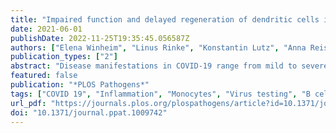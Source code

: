 ```yaml
---
title: "Impaired function and delayed regeneration of dendritic cells in COVID-19"
date: 2021-06-01
publishDate: 2022-11-25T19:35:45.056587Z
authors: ["Elena Winheim", "Linus Rinke", "Konstantin Lutz", "Anna Reischer", "Alexandra Leutbecher", "Lina Wolfram", "Lisa Rausch", "Jan Kranich", "Paul R. Wratil", "Johanna E. Huber", "Dirk Baumjohann", "Simon Rothenfusser", "Benjamin Schubert", "Anne Hilgendorff", "Johannes C. Hellmuth", "Clemens Scherer", "Maximilian Muenchhoff", "Michael von Bergwelt-Baildon", "Konstantin Stark", "Tobias Straub", "Thomas Brocker", "Oliver T. Keppler", "Marion Subklewe", "Anne B. Krug"]
publication_types: ["2"]
abstract: "Disease manifestations in COVID-19 range from mild to severe illness associated with a dysregulated innate immune response. Alterations in function and regeneration of dendritic cells (DCs) and monocytes may contribute to immunopathology and influence adaptive immune responses in COVID-19 patients. We analyzed circulating DC and monocyte subsets in 65 hospitalized COVID-19 patients with mild/moderate or severe disease from acute illness to recovery and in healthy controls. Persisting reduction of all DC subpopulations was accompanied by an expansion of proliferating Lineage−HLADR+ cells lacking DC markers. Increased frequency of CD163+ CD14+ cells within the recently discovered DC3 subpopulation in patients with more severe disease was associated with systemic inflammation, activated T follicular helper cells, and antibody-secreting cells. Persistent downregulation of CD86 and upregulation of programmed death-ligand 1 (PD-L1) in conventional DCs (cDC2 and DC3) and classical monocytes associated with a reduced capacity to stimulate naïve CD4+ T cells correlated with disease severity. Long-lasting depletion and functional impairment of DCs and monocytes may have consequences for susceptibility to secondary infections and therapy of COVID-19 patients."
featured: false
publication: "*PLOS Pathogens*"
tags: ["COVID 19", "Inflammation", "Monocytes", "Virus testing", "B cells", "Blood", "Cytotoxic T cells", "T helper cells"]
url_pdf: "https://journals.plos.org/plospathogens/article?id=10.1371/journal.ppat.1009742"
doi: "10.1371/journal.ppat.1009742"
---
```


